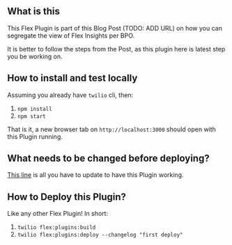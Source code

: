 ## What is this

This Flex Plugin is part of this Blog Post (TODO: ADD URL) on how you can segregate the view of Flex Insights per BPO.

It is better to follow the steps from the Post, as this plugin here is latest step you be working on.

## How to install and test locally

Assuming you already have `twilio` cli, then:

1. `npm install`
2. `npm start`

That is it, a new browser tab on `http://localhost:3000` should open with this Plugin running.

## What needs to be changed before deploying?

[This line](https://github.com/bruno222/twilio-flex-insights-per-bpo/blob/main/src/FlexInsightsPerBpoPlugin.tsx#L18) is all you have to update to have this Plugin working.

## How to Deploy this Plugin?

Like any other Flex Plugin! In short:

1. `twilio flex:plugins:build`
2. `twilio flex:plugins:deploy --changelog "first deploy"`
